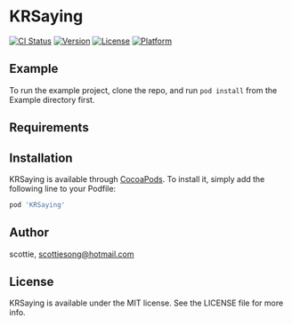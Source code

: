# KRSaying

[![CI Status](https://img.shields.io/travis/scottie/KRSaying.svg?style=flat)](https://travis-ci.org/scottie/KRSaying)
[![Version](https://img.shields.io/cocoapods/v/KRSaying.svg?style=flat)](https://cocoapods.org/pods/KRSaying)
[![License](https://img.shields.io/cocoapods/l/KRSaying.svg?style=flat)](https://cocoapods.org/pods/KRSaying)
[![Platform](https://img.shields.io/cocoapods/p/KRSaying.svg?style=flat)](https://cocoapods.org/pods/KRSaying)

## Example

To run the example project, clone the repo, and run `pod install` from the Example directory first.

## Requirements

## Installation

KRSaying is available through [CocoaPods](https://cocoapods.org). To install
it, simply add the following line to your Podfile:

```ruby
pod 'KRSaying'
```

## Author

scottie, scottiesong@hotmail.com

## License

KRSaying is available under the MIT license. See the LICENSE file for more info.
